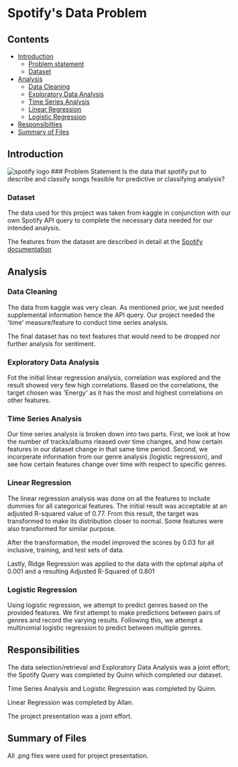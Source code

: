 # Spotify's Data Problem

## Contents

- [Introduction](#Introduction)
    - [Problem statement](#Problem-statement)
    - [Dataset](#Dataset)
- [Analysis](#Analysis)
    - [Data Cleaning](#Data-Cleaning)
    - [Exploratory Data Analysis](#Exploratory-Data-Analysis)
    - [Time Series Analysis](#Time-Series-Analysis)
    - [Linear Regression](#Linear-Regression)
    - [Logistic Regression](#Logistic-Regression)
- [Responsibilties](#Responsibilities)
- [Summary of Files](#Files-summary)

## Introduction
<img src="https://dl2.macupdate.com/images/icons256/33033.png?d=1562168849" alt="spotify logo" style="margin:0 auto; width=300px;" >
### Problem Statement
Is the data that spotify put to describe and classify songs feasible for predictive or classifying analysis?


### Dataset
The data used for this project was taken from kaggle in conjunction with our own Spotify API query to complete the necessary data needed for our intended analysis.
 
The features from the dataset are described in detail at the [Spotify documentation](https://developer.spotify.com/documentation/web-api/reference/tracks/get-audio-features/)
 
## Analysis

### Data Cleaning
The data from kaggle was very clean. As mentioned prior, we just needed supplemental information hence the API query. Our project needed the 'time' measure/feature to conduct time series analysis.

The final dataset has no text features that would need to be dropped nor further analysis for sentiment.

### Exploratory Data Analysis

Fot the initial linear regression analysis, correlation was explored and the result showed very few high correlations. Based on the correlations, the target chosen was 'Energy' as it has the most and highest correlations on other features.


### Time Series Analysis
Our time series analysis is broken down into two parts. First, we look at how the number of tracks/albums rleased over time changes, and how certain features in our dataset change in that same time period. Second, we incorperate information from our genre analysis (logistic regression), and see how certain features change over time with respect to specific genres. 

### Linear Regression
The linear regression analysis was done on all the features to include dummies for all categorical features. The initial result was acceptable at an adjusted R-squared value of 0.77. From this result, the target was transformed to make its distribution closer to normal. Some features were also transformed for similar purpose.

After the transformation, the model improved the scores by 0.03 for all inclusive, training, and test sets of data.

Lastly, Ridge Regression was applied to the data with the optimal alpha of 0.001 and a resulting Adjusted R-Squared of 0.801

### Logistic Regression
Using logistic regression, we attempt to predict genres based on the provided features. We first attempt to make predictions between pairs of genres and record the varying results. Following this, we attempt a multinomial logistic regression to predict between multiple genres.     

## Responsibilities

The data selection/retrieval and Exploratory Data Analysis was a joint effort; the Spotify Query was completed by Quinn which completed our dataset.

Time Series Analysis and Logistic Regression was completed by Quinn.

Linear Regression was completed by Allan.

The project presentation was a joint effort.

## Summary of Files

All .png files were used for project presentation.